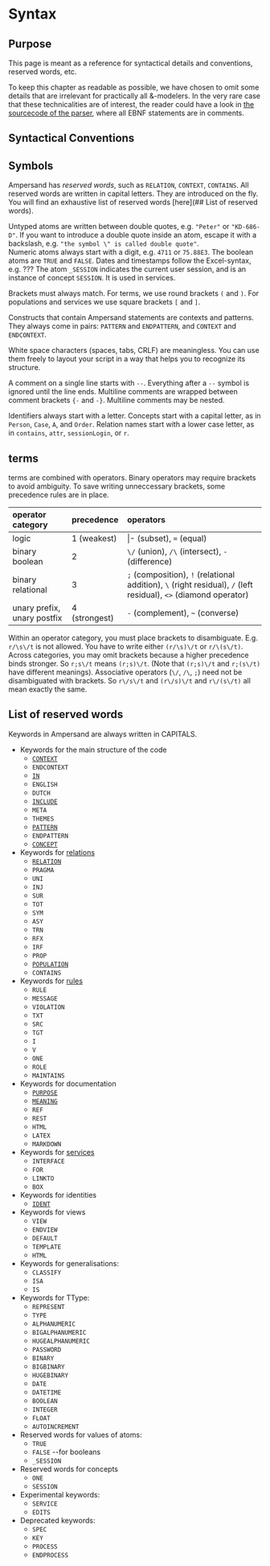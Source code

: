 # Syntax

## Purpose

This page is meant as a reference for syntactical details and conventions, reserved words, etc.

To keep this chapter as readable as possible, we have chosen to omit some details that are irrelevant for practically all &-modelers. In the very rare case that these technicalities are of interest, the reader could have a look in [the sourcecode of the parser](https://github.com/AmpersandTarski/Ampersand/blob/master/src/Ampersand/Input/ADL1/Parser.hs), where all EBNF statements are in comments.

## Syntactical Conventions
## Symbols

Ampersand has _reserved words_, such as `RELATION`, `CONTEXT`, `CONTAINS`. All reserved words are written in capital letters. They are introduced on the fly. You will find an exhaustive list of reserved words [here](## List of reserved words).

Untyped atoms are written between double quotes, e.g. `"Peter"` or `"KD-686-D"`. If you want to introduce a double quote inside an atom, escape it with a backslash, e.g. `"the symbol \" is called double quote"`.  
Numeric atoms always start with a digit, e.g. `4711` or `75.88E3`. The boolean atoms are `TRUE` and `FALSE`. Dates and timestamps follow the Excel-syntax, e.g. ??? The atom `_SESSION` indicates the current user session, and is an instance of concept `SESSION`. It is used in services.

Brackets must always match. For terms, we use round brackets `(` and `)`. For populations and services we use square brackets `[` and `]`.

Constructs that contain Ampersand statements are contexts and patterns. They always come in pairs: `PATTERN` and `ENDPATTERN`, and `CONTEXT` and `ENDCONTEXT`.

White space characters \(spaces, tabs, CRLF\) are meaningless. You can use them freely to layout your script in a way that helps you to recognize its structure.

A comment on a single line starts with `--`. Everything after a `--` symbol is ignored until the line ends. Multiline comments are wrapped between comment brackets `{-` and `-}`. Multiline comments may be nested.

Identifiers always start with a letter. Concepts start with a capital letter, as in `Person`, `Case`, `A`, and `Order`. Relation names start with a lower case letter, as in `contains`, `attr`, `sessionLogin`, or `r`.

## terms

terms are combined with operators. Binary operators may require brackets to avoid ambiguity. To save writing unneccessary brackets, some precedence rules are in place.

| operator category | precedence | operators |
| :--- | :--- | :--- |
| logic | 1 \(weakest\) | \|-  \(subset\),  `=` \(equal\) |
| binary boolean | 2 | `\/` \(union\), `/\` \(intersect\), `-` \(difference\) |
| binary relational | 3 | `;` \(composition\), `!` \(relational addition\), `\` \(right residual\), `/` \(left residual\), `<>` \(diamond operator\) |
| unary prefix, unary postfix | 4 \(strongest\) | `-` \(complement\), `~` \(converse\) |

Within an operator category, you must place brackets to disambiguate. E.g. `r/\s\/t` is not allowed. You have to write either `(r/\s)\/t` or `r/\(s\/t)`. Across categories, you may omit brackets because a higher precedence binds stronger. So `r;s\/t` means `(r;s)\/t`. \(Note that `(r;s)\/t` and `r;(s\/t)` have different meanings\). Associative operators \(`\/`, `/\`, `;`\) need not be disambiguated with brackets. So `r\/s\/t` and `(r\/s)\/t` and `r\/(s\/t)` all mean exactly the same.

## List of reserved words

Keywords in Ampersand are always written in CAPITALS.

* Keywords for the main structure of the code
  * [`CONTEXT`](./)
  * `ENDCONTEXT`
  * [`IN`](language-support.md)
  * `ENGLISH`
  * `DUTCH`
  * [`INCLUDE`](/ampersand/reference-material/syntax-of-ampersand#the-include-statement)
  * `META`
  * `THEMES`
  * [`PATTERN`](patterns.md)
  * `ENDPATTERN`
  * [`CONCEPT`](/ampersand/reference-material/syntax-of-ampersand#the-concept-statement)
* Keywords for [relations](/ampersand/reference-material/syntax-of-ampersand#the-relation-statement)
  * [`RELATION`](/ampersand/reference-material/syntax-of-ampersand#the-relation-statement)
  * `PRAGMA`
  * `UNI`
  * `INJ`
  * `SUR`
  * `TOT`
  * `SYM`
  * `ASY`
  * `TRN`
  * `RFX`
  * `IRF`
  * `PROP`
  * [`POPULATION`](/ampersand/reference-material/syntax-of-ampersand#the-population-statement)
  * `CONTAINS`
* Keywords for [rules](/ampersand/reference-material/syntax-of-ampersand#the-rule-statement)
  * `RULE`
  * `MESSAGE`
  * `VIOLATION`
  * `TXT`
  * `SRC`
  * `TGT`
  * `I`
  * `V`
  * `ONE`
  * `ROLE`
  * `MAINTAINS`
* Keywords for documentation
  * [`PURPOSE`](/ampersand/reference-material/syntax-of-ampersand#the-purpose-statement)
  * [`MEANING`](/ampersand/reference-material/syntax-of-ampersand#the-relation-statement)
  * `REF`
  * `REST`
  * `HTML`
  * `LATEX`
  * `MARKDOWN`
* Keywords for [services](../../The-language-Ampersand.md#syntax-of-interface-statements)
  * `INTERFACE`
  * `FOR`
  * `LINKTO`
  * `BOX`
* Keywords for identities
  * [`IDENT`](/ampersand/reference-material/syntax-of-ampersand#the-ident-statement)
* Keywords for views
  * `VIEW`
  * `ENDVIEW`
  * `DEFAULT`
  * `TEMPLATE`
  * `HTML`
* Keywords for generalisations:
  * `CLASSIFY`
  * `ISA`
  * `IS`
* Keywords for TType:
  * `REPRESENT`
  * `TYPE`
  * `ALPHANUMERIC`
  * `BIGALPHANUMERIC`
  * `HUGEALPHANUMERIC`
  * `PASSWORD`
  * `BINARY`
  * `BIGBINARY`
  * `HUGEBINARY`
  * `DATE`
  * `DATETIME`
  * `BOOLEAN`
  * `INTEGER`
  * `FLOAT`
  * `AUTOINCREMENT`
* Reserved words for values of atoms:
  * `TRUE`
  * `FALSE` --for booleans
  * `_SESSION`
* Reserved words for concepts
  * `ONE`
  * `SESSION`
* Experimental keywords:
  * `SERVICE`
  * `EDITS`
* Deprecated keywords:
  * `SPEC`
  * `KEY`
  * `PROCESS`
  * `ENDPROCESS`

